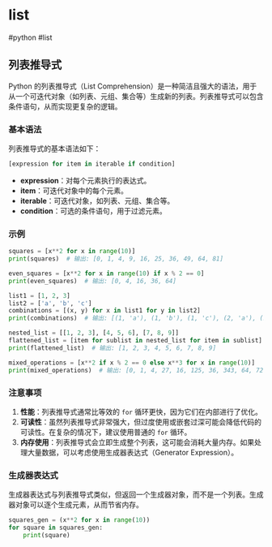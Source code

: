 # list

#python #list

## 列表推导式

Python 的列表推导式（List Comprehension）是一种简洁且强大的语法，用于从一个可迭代对象（如列表、元组、集合等）生成新的列表。列表推导式可以包含条件语句，从而实现更复杂的逻辑。

### 基本语法

列表推导式的基本语法如下：

```python
[expression for item in iterable if condition]
```

- **expression**：对每个元素执行的表达式。
- **item**：可迭代对象中的每个元素。
- **iterable**：可迭代对象，如列表、元组、集合等。
- **condition**：可选的条件语句，用于过滤元素。

### 示例

```python
squares = [x**2 for x in range(10)]
print(squares)  # 输出: [0, 1, 4, 9, 16, 25, 36, 49, 64, 81]

even_squares = [x**2 for x in range(10) if x % 2 == 0]
print(even_squares)  # 输出: [0, 4, 16, 36, 64]

list1 = [1, 2, 3]
list2 = ['a', 'b', 'c']
combinations = [(x, y) for x in list1 for y in list2]
print(combinations)  # 输出: [(1, 'a'), (1, 'b'), (1, 'c'), (2, 'a'), (2, 'b'), (2, 'c'), (3, 'a'), (3, 'b'), (3, 'c')]

nested_list = [[1, 2, 3], [4, 5, 6], [7, 8, 9]]
flattened_list = [item for sublist in nested_list for item in sublist]
print(flattened_list)  # 输出: [1, 2, 3, 4, 5, 6, 7, 8, 9]

mixed_operations = [x**2 if x % 2 == 0 else x**3 for x in range(10)]
print(mixed_operations)  # 输出: [0, 1, 4, 27, 16, 125, 36, 343, 64, 729]
```

### 注意事项

1. **性能**：列表推导式通常比等效的 `for` 循环更快，因为它们在内部进行了优化。
2. **可读性**：虽然列表推导式非常强大，但过度使用或嵌套过深可能会降低代码的可读性。在复杂的情况下，建议使用普通的 `for` 循环。
3. **内存使用**：列表推导式会立即生成整个列表，这可能会消耗大量内存。如果处理大量数据，可以考虑使用生成器表达式（Generator Expression）。

### 生成器表达式

生成器表达式与列表推导式类似，但返回一个生成器对象，而不是一个列表。生成器对象可以逐个生成元素，从而节省内存。

```python
squares_gen = (x**2 for x in range(10))
for square in squares_gen:
    print(square)
```
